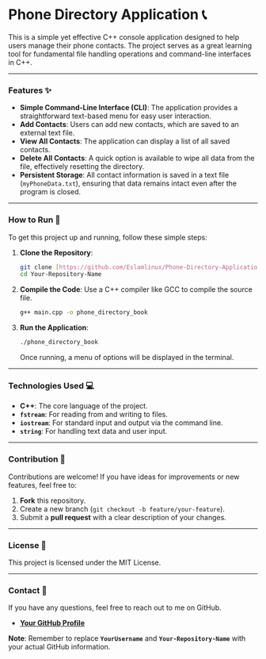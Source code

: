 # Phone Directory Application 📞

This is a simple yet effective C++ console application designed to help users manage their phone contacts. The project serves as a great learning tool for fundamental file handling operations and command-line interfaces in C++.

-----

### Features ✨

  * **Simple Command-Line Interface (CLI)**: The application provides a straightforward text-based menu for easy user interaction.
  * **Add Contacts**: Users can add new contacts, which are saved to an external text file.
  * **View All Contacts**: The application can display a list of all saved contacts.
  * **Delete All Contacts**: A quick option is available to wipe all data from the file, effectively resetting the directory.
  * **Persistent Storage**: All contact information is saved in a text file (`myPhoneData.txt`), ensuring that data remains intact even after the program is closed.

-----

### How to Run 🚀

To get this project up and running, follow these simple steps:

1.  **Clone the Repository**:

    ```bash
    git clone [https://github.com/Eslamlinux/Phone-Directory-Application-.git](https://github.com/Eslamlinux/Phone-Directory-Application-.git)
    cd Your-Repository-Name
    ```

2.  **Compile the Code**:
    Use a C++ compiler like GCC to compile the source file.

    ```bash
    g++ main.cpp -o phone_directory_book
    ```

3.  **Run the Application**:

    ```bash
    ./phone_directory_book
    ```

    Once running, a menu of options will be displayed in the terminal.

-----

### Technologies Used 💻

  * **C++**: The core language of the project.
  * **`fstream`**: For reading from and writing to files.
  * **`iostream`**: For standard input and output via the command line.
  * **`string`**: For handling text data and user input.

-----

### Contribution 🤝

Contributions are welcome\! If you have ideas for improvements or new features, feel free to:

1.  **Fork** this repository.
2.  Create a new branch (`git checkout -b feature/your-feature`).
3.  Submit a **pull request** with a clear description of your changes.

-----

### License 📜

This project is licensed under the MIT License.

-----

### Contact 📧

If you have any questions, feel free to reach out to me on GitHub.

  * [**Your GitHub Profile**](https://github.com/YourUsername)

**Note**: Remember to replace **`YourUsername`** and **`Your-Repository-Name`** with your actual GitHub information.
